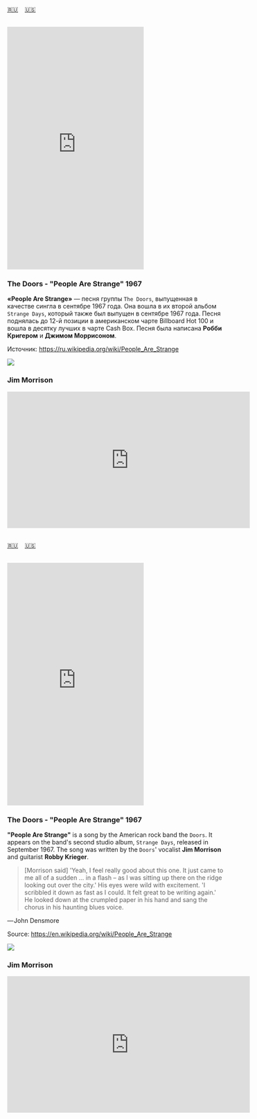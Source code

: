 <span id="ru"><a href='#ru'>🇷🇺</a> &nbsp;&nbsp;&nbsp;<a href='#en'>🇺🇸</a> &nbsp;&nbsp;&nbsp;</span><br><br>

<iframe width="315" height="560" src="https://www.youtube.com/embed/XWbaJQbsYUc" title="YouTube video player" frameborder="0" allow="accelerometer; autoplay; clipboard-write; encrypted-media; gyroscope; picture-in-picture; web-share"allowfullscreen></iframe>

### The Doors - "People Are Strange" 1967 

**«People Are Strange»** — песня группы `The Doors`, выпущенная в качестве сингла в сентябре 1967 года. Она вошла в их второй альбом `Strange Days`, который также был выпущен в сентябре 1967 года. Песня поднялась до 12-й позиции в американском чарте Billboard Hot 100 и вошла в десятку лучших в чарте Cash Box. Песня была написана **Робби Кригером** и **Джимом Моррисоном**.

Источник: https://ru.wikipedia.org/wiki/People_Are_Strange

![](https://github.com/stolbitsa/its-my-life/assets/149964365/90c75e02-95c7-4582-aa14-4bb07c2bbd9b)
### Jim Morrison

<iframe width="560" height="315" src="https://www.youtube.com/embed/sezc05A4s2g?si=zriOS7PSxH3HnYPZ" title="YouTube video player" frameborder="0" allow="accelerometer; autoplay; clipboard-write; encrypted-media; gyroscope; picture-in-picture; web-share" allowfullscreen></iframe><br><br>

<span id="en"><a href='#ru'>🇷🇺</a> &nbsp;&nbsp;&nbsp;<a href='#en'>🇺🇸</a> &nbsp;&nbsp;&nbsp;</span><br><br>

<iframe width="315" height="560" src="https://www.youtube.com/embed/ytFnsZgEmow" title="YouTube video player" frameborder="0" allow="accelerometer; autoplay; clipboard-write; encrypted-media; gyroscope; picture-in-picture; web-share"allowfullscreen></iframe>



### The Doors - "People Are Strange" 1967 

**"People Are Strange"** is a song by the American rock band the `Doors`. It appears on the band's second studio album, `Strange Days`, released in September 1967. The song was written by the `Doors`' vocalist **Jim Morrison** and guitarist **Robby Krieger**.

> [Morrison said] 'Yeah, I feel really good about this one. It just came to me all of a sudden ... in a flash – as I was sitting up there on the ridge looking out over the city.' His eyes were wild with excitement. 'I scribbled it down as fast as I could. It felt great to be writing again.' He looked down at the crumpled paper in his hand and sang the chorus in his haunting blues voice.

— John Densmore

Source: https://en.wikipedia.org/wiki/People_Are_Strange


![](https://github.com/stolbitsa/its-my-life/assets/149964365/90c75e02-95c7-4582-aa14-4bb07c2bbd9b)
### Jim Morrison

<iframe width="560" height="315" src="https://www.youtube.com/embed/sezc05A4s2g?si=zriOS7PSxH3HnYPZ" title="YouTube video player" frameborder="0" allow="accelerometer; autoplay; clipboard-write; encrypted-media; gyroscope; picture-in-picture; web-share" allowfullscreen></iframe>
<br><br>

